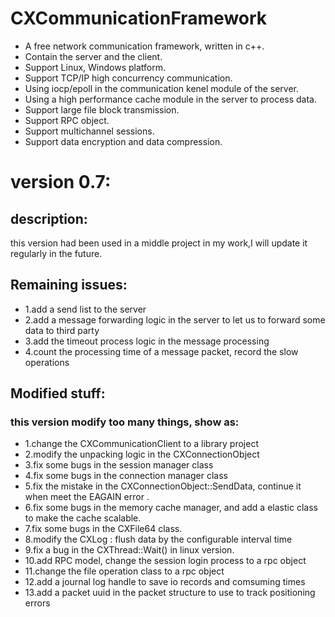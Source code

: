 # CXCommunicationFramework
* A free network communication framework, written in c++.
* Contain the server and the client.
* Support Linux, Windows platform.
* Support TCP/IP high concurrency communication.
* Using iocp/epoll in the communication kenel module of the server.
* Using a high performance cache module in the server to process data. 
* Support large file block transmission.
* Support RPC object.
* Support multichannel sessions.
* Support data encryption and data compression.


# version 0.7:
## description:
   this version had been used in a middle project in my work,I will update it regularly in the future.
## Remaining issues:
*    1.add a send list to the server
*    2.add a message forwarding logic in the server to let us to forward some data to third party
*    3.add the timeout process logic in the message processing
*    4.count the processing time of a message packet, record the slow operations
   
## Modified stuff: 
### this version modify too many things, show as:  
*  1.change the CXCommunicationClient to a library project
*  2.modify the unpacking logic in the CXConnectionObject
*  3.fix some bugs in the session manager class
*  4.fix some bugs in the connection manager class
*  5.fix the mistake in the CXConnectionObject::SendData, continue it when meet the EAGAIN error .
*  6.fix some bugs in the memory cache manager, and add a elastic class to make the cache scalable.
*  7.fix some bugs in the CXFile64 class.
*  8.modify the CXLog : flush data by the configurable interval time
*  9.fix a bug in the CXThread::Wait() in linux version.
*  10.add RPC model, change the session login process to a rpc object
*  11.change the file operation class to a rpc object
*  12.add a journal log handle to save io records and comsuming times
*  13.add a packet uuid in the packet structure to use to track positioning errors
